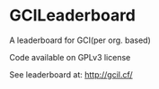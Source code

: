 # GCILeaderboard

A leaderboard for GCI(per org. based)

Code available on GPLv3 license

See leaderboard at: http://gcil.cf/
